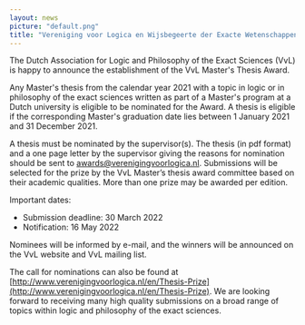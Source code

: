 ```yaml
---
layout: news
picture: "default.png"
title: "Vereniging voor Logica en Wijsbegeerte der Exacte Wetenschappen (VvL): Master's thesis Award"
---
```


The Dutch Association for Logic and Philosophy of the Exact Sciences (VvL) is happy to announce the establishment of the VvL Master's Thesis Award.

Any Master's thesis from the calendar year 2021 with a topic in logic or in philosophy of the exact sciences written as part of a Master's program at a Dutch university is eligible to be nominated for the Award. A thesis is eligible if the corresponding Master's graduation date lies between 1 January 2021 and 31 December 2021.

A thesis must be nominated by the supervisor(s). The thesis (in pdf format) and a one page letter by the supervisor giving the reasons for nomination should be sent to awards@verenigingvoorlogica.nl. Submissions will be selected for the prize by the VvL Master’s thesis award committee based on their academic qualities. More than one prize may be awarded per edition.

Important dates:
- Submission deadline: 30 March 2022
- Notification: 16 May 2022

Nominees will be informed by e-mail, and the winners will be announced on the VvL website and VvL mailing list.

The call for nominations can also be found at [http://www.verenigingvoorlogica.nl/en/Thesis-Prize](http://www.verenigingvoorlogica.nl/en/Thesis-Prize). We are looking forward to receiving many high quality submissions on a broad range of topics within logic and philosophy of the exact sciences.